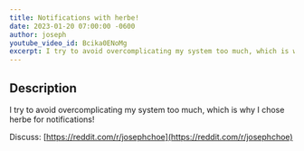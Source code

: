 ```yaml
---
title: Notifications with herbe!
date: 2023-01-20 07:00:00 -0600
author: joseph
youtube_video_id: Bcika0ENoMg
excerpt: I try to avoid overcomplicating my system too much, which is why I chose herbe for notifications!
---
```


## Description

I try to avoid overcomplicating my system too much, which is why I chose herbe for notifications!

Discuss: [https://reddit.com/r/josephchoe](https://reddit.com/r/josephchoe)
